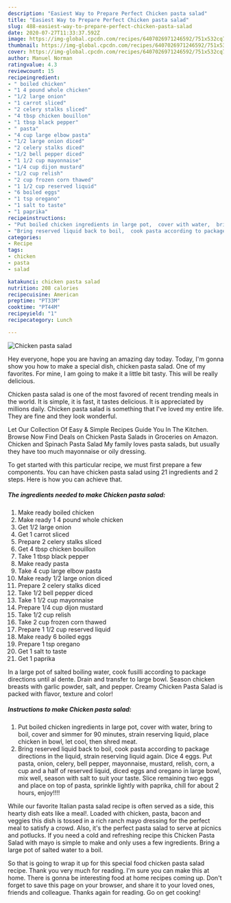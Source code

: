 ```yaml
---
description: "Easiest Way to Prepare Perfect Chicken pasta salad"
title: "Easiest Way to Prepare Perfect Chicken pasta salad"
slug: 488-easiest-way-to-prepare-perfect-chicken-pasta-salad
date: 2020-07-27T11:33:37.592Z
image: https://img-global.cpcdn.com/recipes/6407026971246592/751x532cq70/chicken-pasta-salad-recipe-main-photo.jpg
thumbnail: https://img-global.cpcdn.com/recipes/6407026971246592/751x532cq70/chicken-pasta-salad-recipe-main-photo.jpg
cover: https://img-global.cpcdn.com/recipes/6407026971246592/751x532cq70/chicken-pasta-salad-recipe-main-photo.jpg
author: Manuel Norman
ratingvalue: 4.3
reviewcount: 15
recipeingredient:
- " boiled chicken"
- "1 4 pound whole chicken"
- "1/2 large onion"
- "1 carrot sliced"
- "2 celery stalks sliced"
- "4 tbsp chicken bouillon"
- "1 tbsp black pepper"
- " pasta"
- "4 cup large elbow pasta"
- "1/2 large onion diced"
- "2 celery stalks diced"
- "1/2 bell pepper diced"
- "1 1/2 cup mayonnaise"
- "1/4 cup dijon mustard"
- "1/2 cup relish"
- "2 cup frozen corn thawed"
- "1 1/2 cup reserved liquid"
- "6 boiled eggs"
- "1 tsp oregano"
- "1 salt to taste"
- "1 paprika"
recipeinstructions:
- "Put boiled chicken ingredients in large pot,  cover with water,  bring to boil,  cover and simmer for 90 minutes,  strain reserving liquid,  place chicken in bowl,  let cool,  then shred meat."
- "Bring reserved liquid back to boil,  cook pasta according to package directions in the liquid,  strain reserving liquid again.  Dice 4 eggs. Put pasta, onion, celery, bell pepper,  mayonnaise, mustard,  relish,  corn, a cup and a half of reserved liquid, diced eggs and oregano in large bowl,  mix well,  season with salt to suit your taste. Slice remaining two eggs and place on top of pasta,  sprinkle lightly with paprika,  chill for about 2 hours,  enjoy!!!!"
categories:
- Recipe
tags:
- chicken
- pasta
- salad

katakunci: chicken pasta salad 
nutrition: 208 calories
recipecuisine: American
preptime: "PT33M"
cooktime: "PT44M"
recipeyield: "1"
recipecategory: Lunch

---
```



![Chicken pasta salad](https://img-global.cpcdn.com/recipes/6407026971246592/751x532cq70/chicken-pasta-salad-recipe-main-photo.jpg)

Hey everyone, hope you are having an amazing day today. Today, I'm gonna show you how to make a special dish, chicken pasta salad. One of my favorites. For mine, I am going to make it a little bit tasty. This will be really delicious.

Chicken pasta salad is one of the most favored of recent trending meals in the world. It is simple, it is fast, it tastes delicious. It is appreciated by millions daily. Chicken pasta salad is something that I've loved my entire life. They are fine and they look wonderful.

Let Our Collection Of Easy &amp; Simple Recipes Guide You In The Kitchen. Browse Now Find Deals on Chicken Pasta Salads in Groceries on Amazon. Chicken and Spinach Pasta Salad My family loves pasta salads, but usually they have too much mayonnaise or oily dressing.


To get started with this particular recipe, we must first prepare a few components. You can have chicken pasta salad using 21 ingredients and 2 steps. Here is how you can achieve that.

<!--inarticleads1-->

##### The ingredients needed to make Chicken pasta salad:

1. Make ready  boiled chicken
1. Make ready 1 4 pound whole chicken
1. Get 1/2 large onion
1. Get 1 carrot sliced
1. Prepare 2 celery stalks sliced
1. Get 4 tbsp chicken bouillon
1. Take 1 tbsp black pepper
1. Make ready  pasta
1. Take 4 cup large elbow pasta
1. Make ready 1/2 large onion diced
1. Prepare 2 celery stalks diced
1. Take 1/2 bell pepper diced
1. Take 1 1/2 cup mayonnaise
1. Prepare 1/4 cup dijon mustard
1. Take 1/2 cup relish
1. Take 2 cup frozen corn thawed
1. Prepare 1 1/2 cup reserved liquid
1. Make ready 6 boiled eggs
1. Prepare 1 tsp oregano
1. Get 1 salt to taste
1. Get 1 paprika


In a large pot of salted boiling water, cook fusilli according to package directions until al dente. Drain and transfer to large bowl. Season chicken breasts with garlic powder, salt, and pepper. Creamy Chicken Pasta Salad is packed with flavor, texture and color! 

<!--inarticleads2-->

##### Instructions to make Chicken pasta salad:

1. Put boiled chicken ingredients in large pot,  cover with water,  bring to boil,  cover and simmer for 90 minutes,  strain reserving liquid,  place chicken in bowl,  let cool,  then shred meat.
1. Bring reserved liquid back to boil,  cook pasta according to package directions in the liquid,  strain reserving liquid again.  Dice 4 eggs. Put pasta, onion, celery, bell pepper,  mayonnaise, mustard,  relish,  corn, a cup and a half of reserved liquid, diced eggs and oregano in large bowl,  mix well,  season with salt to suit your taste. Slice remaining two eggs and place on top of pasta,  sprinkle lightly with paprika,  chill for about 2 hours,  enjoy!!!!


While our favorite Italian pasta salad recipe is often served as a side, this hearty dish eats like a meal!. Loaded with chicken, pasta, bacon and veggies this dish is tossed in a rich ranch mayo dressing for the perfect meal to satisfy a crowd. Also, it&#39;s the perfect pasta salad to serve at picnics and potlucks. If you need a cold and refreshing recipe this Chicken Pasta Salad with mayo is simple to make and only uses a few ingredients. Bring a large pot of salted water to a boil. 

So that is going to wrap it up for this special food chicken pasta salad recipe. Thank you very much for reading. I'm sure you can make this at home. There is gonna be interesting food at home recipes coming up. Don't forget to save this page on your browser, and share it to your loved ones, friends and colleague. Thanks again for reading. Go on get cooking!
